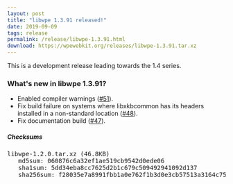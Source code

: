 ```yaml
---
layout: post
title: "libwpe 1.3.91 released!"
date: 2019-09-09
tags: release
permalink: /release/libwpe-1.3.91.html
download: https://wpewebkit.org/releases/libwpe-1.3.91.tar.xz
---
```


This is a development release leading towards the 1.4 series.

### What's new in libwpe 1.3.91?

- Enabled compiler warnings ([#51](https://github.com/WebPlatformForEmbedded/libwpe/pull/51)).
- Fix build failure on systems where libxkbcommon has its headers installed in a non-standard location ([#48](https://github.com/WebPlatformForEmbedded/libwpe/pull/48)).
- Fix documentation build ([#47](https://github.com/WebPlatformForEmbedded/libwpe/pull/47)).

##### Checksums

<pre>
libwpe-1.2.0.tar.xz (46.8KB)
   md5sum: 060876c6a32ef1ae519cb9542d0ede06
   sha1sum: 5dd34eba8cc7625d2b1c679c509492941092d137
   sha256sum: f28035e7a8991fbb1a0e762f1b3d0e3cb57513a3164c75c7dc3eb0c11d9149fc
</pre>
